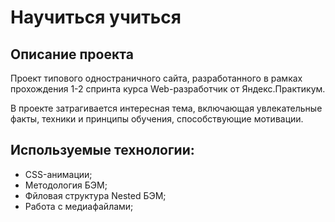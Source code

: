 # Научиться учиться

## Описание проекта
Проект типового одностраничного сайта, разработанного в рамках прохождения 1-2 спринта курса Web-разработчик от Яндекс.Практикум.

В проекте затрагивается интересная тема, включающая увлекательные факты, техники и принципы обучения, способствующие мотивации.

## Используемые технологии:
- CSS-анимации;
- Методология БЭМ;
- Фйловая структура Nested БЭМ;
- Работа с медиафайлами;


